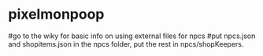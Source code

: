 # pixelmonpoop

#go to the wiky for basic info on using external files for npcs
#put npcs.json and shopitems.json in the npcs folder, put the rest in npcs/shopKeepers.

